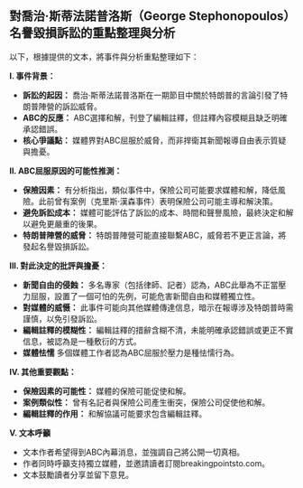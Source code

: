 ## 對喬治·斯蒂法諾普洛斯（George Stephonopoulos）名譽毀損訴訟的重點整理與分析

以下，根據提供的文本，將事件與分析重點整理如下：

**I. 事件背景：**

*   **訴訟的起因：** 喬治·斯蒂法諾普洛斯在一期節目中關於特朗普的言論引發了特朗普陣營的訴訟威脅。
*   **ABC的反應：** ABC選擇和解，刊登了編輯註釋，但註釋內容模糊且缺乏明確承認錯誤。
*   **核心爭議點：** 媒體界對ABC屈服於威脅，而非捍衛其新聞報導自由表示質疑與擔憂。

**II. ABC屈服原因的可能性推測：**

*   **保險因素：** 有分析指出，類似事件中，保險公司可能要求媒體和解，降低風險。此前曾有案例（克里斯·漢森事件）表明保險公司可能主導和解決策。
*   **避免訴訟成本：** 媒體可能評估了訴訟的成本、時間和聲譽風險，最終決定和解以避免更嚴重的後果。
*   **特朗普陣營的威脅：**  特朗普陣營可能直接聯繫ABC，威脅若不更正言論，將發起名譽毀損訴訟。

**III. 對此決定的批評與擔憂：**

*   **新聞自由的侵蝕：** 多名專家（包括律師、記者）認為，ABC此舉為不正當壓力屈服，設置了一個可怕的先例，可能危害新聞自由和媒體獨立性。
*   **對媒體的威慑：** 此事件可能向其他媒體傳達信息，暗示在報導涉及特朗普時需謹慎，以免引發訴訟。
*   **編輯註釋的模糊性：** 編輯註釋的措辭含糊不清，未能明確承認錯誤或更正不實信息，被認為是一種敷衍的方式。
* **媒體怯懦** 多個媒體工作者認為ABC屈服於壓力是種怯懦行為。

**IV. 其他重要觀點：**

*   **保險因素的可能性：** 媒體的保險可能促使和解。
*   **案例類似性：** 曾有名記者與保險公司產生衝突，保險公司促使他和解。
*   **編輯註釋的作用：** 和解協議可能要求包含編輯註釋。

**V. 文本呼籲**

*   文本作者希望得到ABC內幕消息，並強調自己將公開一切真相。
* 作者同時呼籲支持獨立媒體，並邀請讀者訂閱breakingpointsto.com。
* 文本鼓勵讀者分享並留下意見。